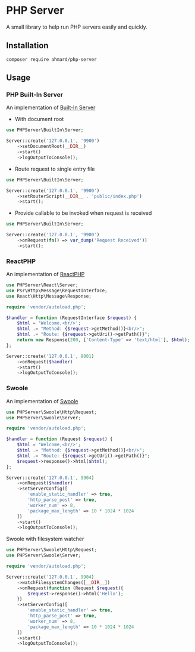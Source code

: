 # PHP Server

A small library to help run PHP servers easily and quickly.

## Installation

```
composer require ahmard/php-server
```

## Usage

### PHP Built-In Server

An implementation of [Built-In Server](https://www.php.net/manual/en/features.commandline.webserver.php)

- With document root

```php
use PHPServer\BuiltIn\Server;

Server::create('127.0.0.1', '9900')
    ->setDocumentRoot(__DIR__)
    ->start()
    ->logOutputToConsole();
```

- Route request to single entry file

```php
use PHPServer\BuiltIn\Server;

Server::create('127.0.0.1', '9900')
    ->setRouterScript(__DIR__ . 'public/index.php')
    ->start();
```

- Provide callable to be invoked when request is received

```php
use PHPServer\BuiltIn\Server;

Server::create('127.0.0.1', '9900')
    ->onRequest(fn() => var_dump('Request Received'))
    ->start();
```

### ReactPHP

An implementation of [ReactPHP](https://reactphp.org)

```php
use PHPServer\React\Server;
use Psr\Http\Message\RequestInterface;
use React\Http\Message\Response;

require 'vendor/autoload.php';

$handler = function (RequestInterface $request) {
    $html = 'Welcome,<br/>';
    $html .= "Method: {$request->getMethod()}<br/>";
    $html .= "Route: {$request->getUri()->getPath()}";
    return new Response(200, ['Content-Type' => 'text/html'], $html);
};

Server::create('127.0.0.1', 9001)
    ->onRequest($handler)
    ->start()
    ->logOutputToConsole();
```

### Swoole

An implementation of [Swoole](https://swoole.co.uk)

```php
use PHPServer\Swoole\Http\Request;
use PHPServer\Swoole\Server;

require 'vendor/autoload.php';

$handler = function (Request $request) {
    $html = 'Welcome,<br/>';
    $html .= "Method: {$request->getMethod()}<br/>";
    $html .= "Route: {$request->getUri()->getPath()}";
    $request->response()->html($html);
};

Server::create('127.0.0.1', 9904)
    ->onRequest($handler)
    ->setServerConfig([
        'enable_static_handler' => true,
        'http_parse_post' => true,
        'worker_num' => 8,
        'package_max_length' => 10 * 1024 * 1024
    ])
    ->start()
    ->logOutputToConsole();
```

Swoole with filesystem watcher

```php
use PHPServer\Swoole\Http\Request;
use PHPServer\Swoole\Server;

require 'vendor/autoload.php';

Server::create('127.0.0.1', 9904)
    ->watchFilesystemChanges([__DIR__])
    ->onRequest(function (Request $request){
        $request->response()->html('Hello');
    })
    ->setServerConfig([
        'enable_static_handler' => true,
        'http_parse_post' => true,
        'worker_num' => 8,
        'package_max_length' => 10 * 1024 * 1024
    ])
    ->start()
    ->logOutputToConsole();
```